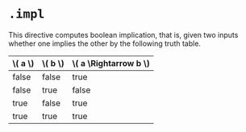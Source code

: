 # `.impl`

This directive computes boolean implication, that is, given two inputs whether one implies the other by the following truth table.

| \\( a \\)   | \\( b \\)   | \\( a \Rightarrow b \\)   |
| ----------- | ----------- | ------------------------- |
| false       | false       | true                      |
| false       | true        | false                     |
| true        | false       | true                      |
| true        | true        | true                      |

